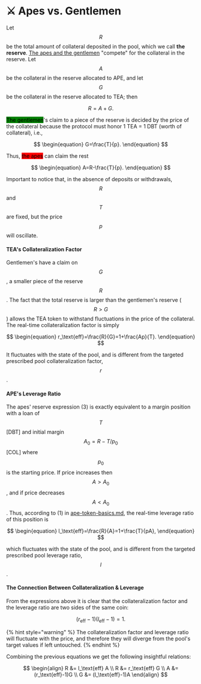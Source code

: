 # ⚔ Apes vs. Gentlemen

Let $$R$$ be the total amount of collateral deposited in the pool, which we call **the reserve**. [The apes and the gentlemen](../protocol-intro.md#two-types-of-users) "compete" for the collateral in the reserve. Let $$A$$ be the collateral in the reserve allocated to APE, and let $$G$$ be the collateral in the reserve allocated to TEA; then

$$
\begin{equation} R=A+G. \end{equation}
$$

<mark style="background-color:green;">The gentlemen</mark>'s claim to a piece of the reserve is decided by the price of the collateral because the protocol must honor 1 TEA = 1 DBT (worth of collateral), i.e.,

$$
\begin{equation} G=\frac{T}{p}. \end{equation}
$$

Thus, <mark style="background-color:red;">the apes</mark> can claim the rest

$$
\begin{equation} A=R-\frac{T}{p}. \end{equation}
$$

Important to notice that, in the absence of deposits or withdrawals, $$R$$ and $$T$$ are fixed, but the price $$p$$ will oscillate.

#### TEA's Collateralization Factor

Gentlemen's have a claim on $$G$$, a smaller piece of the reserve $$R$$. The fact that the total reserve is larger than the gentlemen's reserve ($$R>G$$) allows the TEA token to withstand fluctuations in the price of the collateral. The real-time collateralization factor is simply

$$
\begin{equation} 
r_\text{eff}=\frac{R}{G}=1+\frac{Ap}{T}.
\end{equation}
$$

It fluctuates with the state of the pool, and is different from the targeted prescribed pool collateralization factor, $$r$$.

#### APE's Leverage Ratio

The apes' reserve expression (3) is exactly equivalent to a margin position with a loan of $$T$$ \[DBT] and initial margin $$A_0=R-T/p_0$$ \[COL] where $$p_0$$ is the starting price. If price increases then $$A>A_0$$, and if price decreases $$A<A_0$$. Thus, according to (1) in [ape-token-basics.md](../../introduction/safer-leverage/ape-token-basics.md "mention"), the real-time leverage ratio of this position is

$$
\begin{equation} l_\text{eff}=\frac{R}{A}=1+\frac{T}{pA}, \end{equation}
$$

which fluctuates with the state of the pool, and is different from the targeted prescribed pool leverage ratio, $$l$$.

#### The Connection Between Collateralization & Leverage

From the expressions above it is clear that the collateralization factor and the leverage ratio are two sides of the same coin:

$$
\begin{equation} 
(r_\text{eff}-1)(l_\text{eff}-1)=1.
\end{equation}
$$

{% hint style="warning" %}
The collateralization factor and leverage ratio will fluctuate with the price, and therefore they will diverge from the pool's target values if left untouched.
{% endhint %}

Combining the previous equations we get the following insightful relations:

$$
\begin{align}
R &= l_\text{eff} A \\
R &= r_\text{eff} G \\
A &= (r_\text{eff}-1)G \\
G &= (l_\text{eff}-1)A
\end{align}
$$
